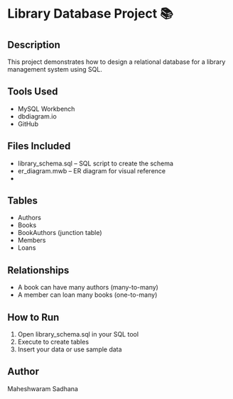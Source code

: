 # Library Database Project 📚

## Description
This project demonstrates how to design a relational database for a library management system using SQL.

## Tools Used
- MySQL Workbench
- dbdiagram.io
- GitHub

## Files Included
- library_schema.sql – SQL script to create the schema
- er_diagram.mwb – ER diagram for visual reference
- 
## Tables
- Authors
- Books
- BookAuthors (junction table)
- Members
- Loans

## Relationships
- A book can have many authors (many-to-many)
- A member can loan many books (one-to-many)

## How to Run
1. Open library_schema.sql in your SQL tool
2. Execute to create tables
3. Insert your data or use sample data

## Author
Maheshwaram Sadhana
